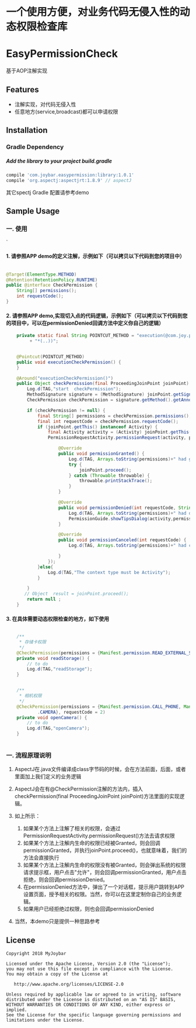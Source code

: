 # 一个使用方便，对业务代码无侵入性的动态权限检查库

# EasyPermissionCheck
基于AOP注解实现
## Features
 - 注解实现，对代码无侵入性
 - 任意地方(service,broadcast)都可以申请权限

   
## Installation
### Gradle Dependency

#####   Add the library to your project build.gradle

```gradle
compile 'com.joybar.easypermission:library:1.0.1'
compile 'org.aspectj:aspectjrt:1.8.9' // aspectJ

```

其它spectj Gradle 配置请参考demo

## Sample Usage

### 一. 使用

`

#### 1. 请参照APP demo的定义注解，示例如下（可以拷贝以下代码到您的项目中）
```java
 
@Target(ElementType.METHOD)
@Retention(RetentionPolicy.RUNTIME)
public @interface CheckPermission {
    String[] permissions();
    int requestCode();
}

```

#### 2. 请参照APP demo,实现切入点的代码逻辑，示例如下（可以拷贝以下代码到您的项目中，可以在permissionDenied回调方法中定义你自己的逻辑）
```java
    private static final String POINTCUT_METHOD = "execution(@com.joy.permissioncheck.annotation.CheckPermission  * "
         + "*(..))";


    @Pointcut(POINTCUT_METHOD)
    public void executionCheckPermission() {
    }

    @Around("executionCheckPermission()")
    public Object checkPermission(final ProceedingJoinPoint joinPoint) throws Throwable {
        Log.d(TAG,"start  checkPermission");
        MethodSignature signature = (MethodSignature) joinPoint.getSignature();
        CheckPermission checkPermission = signature.getMethod().getAnnotation(CheckPermission.class);

        if (checkPermission != null) {
            final String[] permissions = checkPermission.permissions();
            final int requestCode = checkPermission.requestCode();
            if (joinPoint.getThis() instanceof Activity) {
                final Activity activity = (Activity) joinPoint.getThis();
                PermissionRequestActivity.permissionRequest(activity, permissions, requestCode, new IPermission() {

                    @Override
                    public void permissionGranted() {
                        Log.d(TAG, Arrays.toString(permissions)+" had granted ，requestCode="+requestCode);
                        try {
                            joinPoint.proceed();
                        } catch (Throwable throwable) {
                            throwable.printStackTrace();
                        }
                    }

                    @Override
                    public void permissionDenied(int requestCode, String[] permissions) {
                        Log.d(TAG, Arrays.toString(permissions)+" had denied ，requestCode="+requestCode);
                        PermissionGuide.showTipsDialog(activity,permissions);
                    }

                    @Override
                    public void permissionCanceled(int requestCode) {
                        Log.d(TAG, Arrays.toString(permissions)+" had canceled ，requestCode="+requestCode);

                    }
                });
            }else{
                Log.d(TAG,"The context type must be Activity");
            }

        }
       // Object  result = joinPoint.proceed();
        return null ;
    }


```
#### 3. 在具体需要动态权限检查的地方，如下使用

```java

	/**
	 * 存储卡权限
	 */
	@CheckPermission(permissions = {Manifest.permission.READ_EXTERNAL_STORAGE, Manifest.permission.WRITE_EXTERNAL_STORAGE}, requestCode = 1)
	private void readStorage() {
		// to do
		Log.d(TAG,"readStorage");
	}


	/**
	 * 相机权限
	 */
	@CheckPermission(permissions = {Manifest.permission.CALL_PHONE, Manifest.permission
			.CAMERA}, requestCode = 2)
	private void openCamera() {
		// to do
		Log.d(TAG,"openCamera");
	}
	

```

### 一. 流程原理说明

1. AspectJ在.java文件编译成class字节码的时候，会在方法前面，后面，或者里面加上我们定义的业务逻辑 
2. AspectJ会在有@CheckPermission注解的方法内，插入checkPermission(final ProceedingJoinPoint joinPoint)方法里面的实现逻辑。
3. 如上所示：
    1. 如果某个方法上注解了相关的权限，会通过PermissionRequestActivity.permissionRequest()方法去请求权限
    2. 如果某个方法上注解内生命的权限已经被Granted，则会回调permissionGranted，并执行joinPoint.proceed()，也就意味着，我们的方法会直接执行
    3. 如果某个方法上注解内生命的权限没有被Granted，则会弹出系统的权限请求提示框，用户点击"允许"，则会回调permissionGranted，用户点击拒绝，则会回调permissionDenied。
    4. 在permissionDenied方法中，弹出了一个对话框，提示用户跳转到APP 设置页面，授予相关的权限。当然，你可以在这里定制你自己的业务逻辑。
    5. 如果用户已经拒绝过权限，则也会回调permissionDenied
    
4. 当然，本demo只是提供一种思路参考
## License

    Copyright 2018 MyJoybar

    Licensed under the Apache License, Version 2.0 (the "License");
    you may not use this file except in compliance with the License.
    You may obtain a copy of the License at

       http://www.apache.org/licenses/LICENSE-2.0

    Unless required by applicable law or agreed to in writing, software
    distributed under the License is distributed on an "AS IS" BASIS,
    WITHOUT WARRANTIES OR CONDITIONS OF ANY KIND, either express or implied.
    See the License for the specific language governing permissions and
    limitations under the License.   
